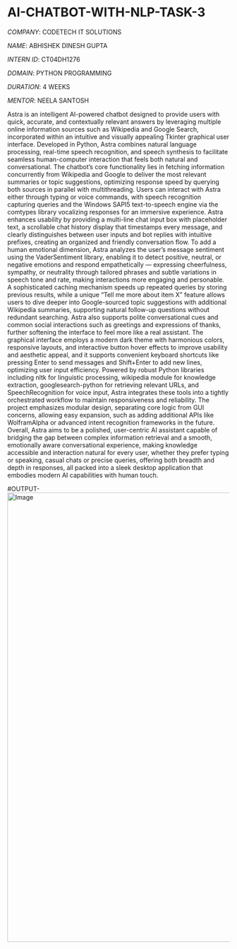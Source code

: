 # AI-CHATBOT-WITH-NLP-TASK-3

*COMPANY*: CODETECH IT SOLUTIONS

*NAME*: ABHISHEK DINESH GUPTA

*INTERN ID*: CT04DH1276

*DOMAIN*: PYTHON PROGRAMMING

*DURATION*: 4 WEEKS

*MENTOR*: NEELA SANTOSH

Astra is an intelligent AI-powered chatbot designed to provide users with quick, accurate, and contextually relevant answers by leveraging multiple online information sources such as Wikipedia and Google Search, incorporated within an intuitive and visually appealing Tkinter graphical user interface. Developed in Python, Astra combines natural language processing, real-time speech recognition, and speech synthesis to facilitate seamless human-computer interaction that feels both natural and conversational. The chatbot’s core functionality lies in fetching information concurrently from Wikipedia and Google to deliver the most relevant summaries or topic suggestions, optimizing response speed by querying both sources in parallel with multithreading. Users can interact with Astra either through typing or voice commands, with speech recognition capturing queries and the Windows SAPI5 text-to-speech engine via the comtypes library vocalizing responses for an immersive experience. Astra enhances usability by providing a multi-line chat input box with placeholder text, a scrollable chat history display that timestamps every message, and clearly distinguishes between user inputs and bot replies with intuitive prefixes, creating an organized and friendly conversation flow. To add a human emotional dimension, Astra analyzes the user’s message sentiment using the VaderSentiment library, enabling it to detect positive, neutral, or negative emotions and respond empathetically — expressing cheerfulness, sympathy, or neutrality through tailored phrases and subtle variations in speech tone and rate, making interactions more engaging and personable. A sophisticated caching mechanism speeds up repeated queries by storing previous results, while a unique “Tell me more about item X” feature allows users to dive deeper into Google-sourced topic suggestions with additional Wikipedia summaries, supporting natural follow-up questions without redundant searching. Astra also supports polite conversational cues and common social interactions such as greetings and expressions of thanks, further softening the interface to feel more like a real assistant. The graphical interface employs a modern dark theme with harmonious colors, responsive layouts, and interactive button hover effects to improve usability and aesthetic appeal, and it supports convenient keyboard shortcuts like pressing Enter to send messages and Shift+Enter to add new lines, optimizing user input efficiency. Powered by robust Python libraries including nltk for linguistic processing, wikipedia module for knowledge extraction, googlesearch-python for retrieving relevant URLs, and SpeechRecognition for voice input, Astra integrates these tools into a tightly orchestrated workflow to maintain responsiveness and reliability. The project emphasizes modular design, separating core logic from GUI concerns, allowing easy expansion, such as adding additional APIs like WolframAlpha or advanced intent recognition frameworks in the future. Overall, Astra aims to be a polished, user-centric AI assistant capable of bridging the gap between complex information retrieval and a smooth, emotionally aware conversational experience, making knowledge accessible and interaction natural for every user, whether they prefer typing or speaking, casual chats or precise queries, offering both breadth and depth in responses, all packed into a sleek desktop application that embodies modern AI capabilities with human touch.

#OUTPUT-
<img width="1919" height="1016" alt="Image" src="https://github.com/user-attachments/assets/513c8bd2-5c24-4913-b7f1-5419f589d3c4" />
